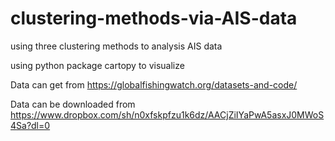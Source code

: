 # clustering-methods-via-AIS-data
using three clustering methods to analysis AIS data

using python package cartopy to visualize

Data can get from https://globalfishingwatch.org/datasets-and-code/

Data can be downloaded from https://www.dropbox.com/sh/n0xfskpfzu1k6dz/AACjZiIYaPwA5asxJ0MWoS4Sa?dl=0
